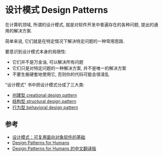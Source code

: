 
# 设计模式 Design Patterns
在计算机领域, 所谓的设计模式, 就是对软件开发中普遍存在的各种问题, 提出的通用的解决方案.

简单来说, 它们就是在特定情况下解决特定问题的一种常用思路.

要意识到设计模式本身的局限性:
- 它们并不是万金油, 可以解决所有问题
- 它们只是对特定问题的一种解决方案, 并不是唯一的解决方案
- 不要生搬硬套地使用它, 否则你的代码可能会很凌乱

"设计模式" 书中把设计模式分成了三大类:
- [创建型 creational design pattern](creational/index.md)
- [结构型 structural design pattern](structural/index.md)
- [行为型 behavioral design pattern](behavioral/index.md)

## 参考
- [设计模式：可复用面向对象软件的基础](https://zh.wikipedia.org/wiki/%E8%AE%BE%E8%AE%A1%E6%A8%A1%E5%BC%8F%EF%BC%9A%E5%8F%AF%E5%A4%8D%E7%94%A8%E9%9D%A2%E5%90%91%E5%AF%B9%E8%B1%A1%E8%BD%AF%E4%BB%B6%E7%9A%84%E5%9F%BA%E7%A1%80)
- [Design Patterns for Humans](https://github.com/kamranahmedse/design-patterns-for-humans)
- [Design Patterns for Humans 的中文翻译版](https://github.com/guanguans/design-patterns-for-humans-cn)